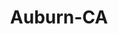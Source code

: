 ---
title: Auburn-CA
slug: auburn-ca
f_state:
- cms/state/california.md
f_locations:
- cms/payday-loan/advance-america-1387.md
- cms/payday-loan/auburn-check-cashing-4918.md
- cms/payday-loan/auburn-check-cashing-wireles-4919.md
- cms/payday-loan/cash-club-6788.md
- cms/payday-loan/cash-club-6791.md
- cms/payday-loan/cash-club-6792.md
- cms/payday-loan/check-into-cash-11570.md
updated-on: '2024-05-30T13:41:28.615Z'
created-on: '2024-05-30T13:41:28.615Z'
published-on: '2024-05-30T13:54:32.469Z'
f_city: Auburn
layout: '[city].html'
tags: city
---